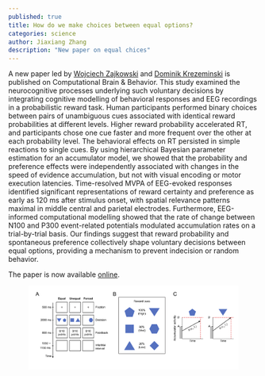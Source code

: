 ```yaml
---
published: true
title: How do we make choices between equal options?
categories: science
author: Jiaxiang Zhang
description: "New paper on equal chices"
---
```


A new paper led by [Wojciech Zajkowski](/people/wojciech_zajkowski) and [Dominik Krezeminski](/people/dominik_krzeminski) is published on Computational Brain & Behavior. This study examined the neurocognitive processes underlying such voluntary decisions by integrating cognitive modelling of behavioral responses and EEG recordings in a probabilistic reward task. Human participants performed binary choices between pairs of unambiguous cues associated with identical reward probabilities at different levels. Higher reward probability accelerated RT, and participants chose one cue faster and more frequent over the other at each probability level. The behavioral effects on RT persisted in simple reactions to single cues. By using hierarchical Bayesian parameter estimation for an accumulator model, we showed that the probability and preference effects were independently associated with changes in the speed of evidence accumulation, but not with visual encoding or motor execution latencies. Time-resolved MVPA of EEG-evoked responses identified significant representations of reward certainty and preference as early as 120 ms after stimulus onset, with spatial relevance patterns maximal in middle central and parietal electrodes. Furthermore, EEG-informed computational modelling showed that the rate of change between N100 and P300 event-related potentials modulated accumulation rates on a trial-by-trial basis. Our findings suggest that reward probability and spontaneous preference collectively shape voluntary decisions between equal options, providing a mechanism to prevent indecision or random behavior.

The paper is now available [online](https://link.springer.com/article/10.1007%2Fs42113-020-00096-6).

<figure  class="center">
	<a href="/images/photo/equalChoices.png"><img src="/images/photo/equalChoices.png" alt=""></a>
</figure>



